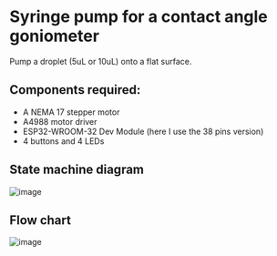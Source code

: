 # Syringe pump for a contact angle goniometer
Pump a droplet (5uL or 10uL) onto a flat surface. 

## Components required:
  - A NEMA 17 stepper motor
  - A4988 motor driver
  - ESP32-WROOM-32 Dev Module (here I use the 38 pins version)
  - 4 buttons and 4 LEDs

## State machine diagram 
![image](https://github.com/nikita-do/contact_angle_device/assets/160465263/3fec2d36-5161-4ee6-8db5-0cfbfb05798b)

## Flow chart
![image](https://github.com/nikita-do/contact_angle_device/assets/160465263/25a7aeaf-6f49-44a5-8f98-bf72cee5068f)
